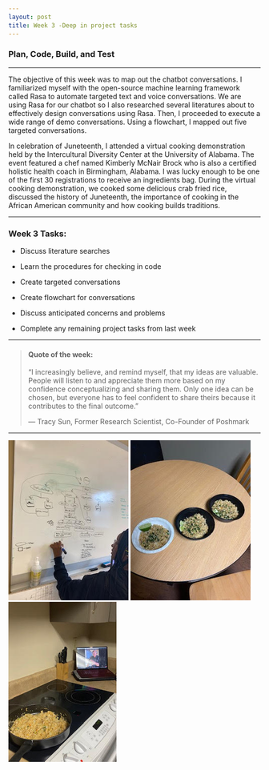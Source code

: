 ```yaml
---
layout: post
title: Week 3 -Deep in project tasks
---
```


### Plan, Code, Build, and Test

----

The objective of this week was to map out the chatbot conversations. I familiarized myself with the open-source machine learning framework called Rasa to automate targeted text and voice conversations. We are using Rasa for our chatbot so I also researched several literatures about to effectively design conversations using Rasa. Then, I proceeded to execute a wide range of demo conversations. Using a flowchart, I mapped out five targeted conversations.

In celebration of Juneteenth, I attended a virtual cooking demonstration held by the Intercultural Diversity Center at the University of Alabama. The event featured a chef named Kimberly McNair Brock who is also a certified holistic health coach in Birmingham, Alabama. I was lucky enough to be one of the first 30 registrations to receive an ingredients bag. During the virtual cooking demonstration, we cooked some delicious crab fried rice, discussed the history of Juneteenth, the importance of cooking in the African American community and how cooking builds traditions.

----

### Week 3 Tasks:

- Discuss literature searches

- Learn the procedures for checking in code

- Create targeted conversations

- Create flowchart for conversations

- Discuss anticipated concerns and problems

- Complete any remaining project tasks from last week

----

> #### Quote of the week:
> “I increasingly believe, and remind myself, that my ideas are valuable. People will listen to and appreciate them more based on my confidence conceptualizing and sharing them. Only one idea can be chosen, but everyone has to feel confident to share theirs because it contributes to the final outcome.”
>
> — Tracy Sun, Former Research Scientist, Co-Founder of Poshmark

----

![uapwkthree8](/images/uapwkthree8.jpg) ![uapwkthree1](/images/uapwkthree1.jpg) ![uapwkthree2](/images/uapwkthree2.jpg) 
